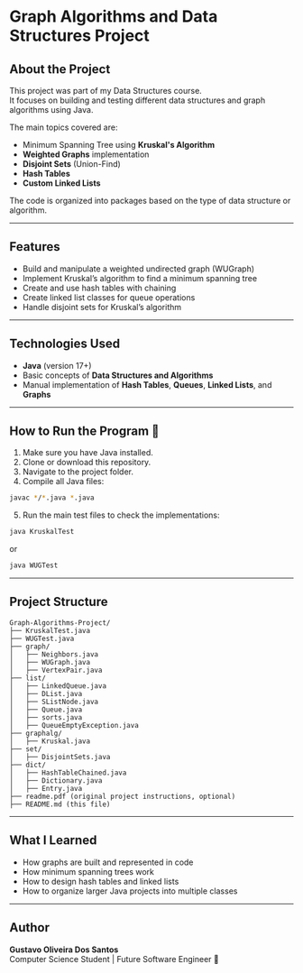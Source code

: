 
# Graph Algorithms and Data Structures Project 

## About the Project
This project was part of my Data Structures course.  
It focuses on building and testing different data structures and graph algorithms using Java.

The main topics covered are:
- Minimum Spanning Tree using **Kruskal's Algorithm**
- **Weighted Graphs** implementation
- **Disjoint Sets** (Union-Find)
- **Hash Tables**
- **Custom Linked Lists**

The code is organized into packages based on the type of data structure or algorithm.

---

## Features
- Build and manipulate a weighted undirected graph (WUGraph)
- Implement Kruskal’s algorithm to find a minimum spanning tree
- Create and use hash tables with chaining
- Create linked list classes for queue operations
- Handle disjoint sets for Kruskal’s algorithm

---

## Technologies Used
- **Java** (version 17+)
- Basic concepts of **Data Structures and Algorithms**
- Manual implementation of **Hash Tables**, **Queues**, **Linked Lists**, and **Graphs**

---

## How to Run the Program 🚀
1. Make sure you have Java installed.
2. Clone or download this repository.
3. Navigate to the project folder.
4. Compile all Java files:

```bash
javac */*.java *.java
```

5. Run the main test files to check the implementations:

```bash
java KruskalTest
```
or
```bash
java WUGTest
```

---

## Project Structure
```
Graph-Algorithms-Project/
├── KruskalTest.java
├── WUGTest.java
├── graph/
│   ├── Neighbors.java
│   ├── WUGraph.java
│   ├── VertexPair.java
├── list/
│   ├── LinkedQueue.java
│   ├── DList.java
│   ├── SListNode.java
│   ├── Queue.java
│   ├── sorts.java
│   ├── QueueEmptyException.java
├── graphalg/
│   ├── Kruskal.java
├── set/
│   ├── DisjointSets.java
├── dict/
│   ├── HashTableChained.java
│   ├── Dictionary.java
│   ├── Entry.java
├── readme.pdf (original project instructions, optional)
├── README.md (this file)
```

---

## What I Learned
- How graphs are built and represented in code
- How minimum spanning trees work
- How to design hash tables and linked lists
- How to organize larger Java projects into multiple classes

---

## Author
**Gustavo Oliveira Dos Santos**  
Computer Science Student | Future Software Engineer 🚀
